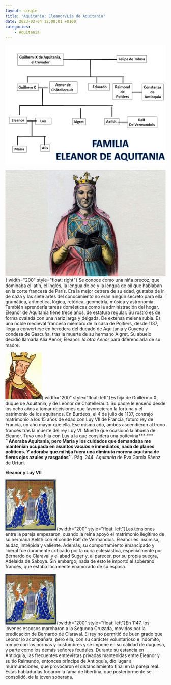 ```yaml
---
layout: single
title: "Aquitania: Eleanor/Lía de Aquitania"
date: 2023-02-04 12:00:01 +0100
categories: 
    - Aquitania
---
```

![Eleanor/Lía de Aquitania](/assets/img/2dda041b-57f9-460f-bb9d-26e46dab4de9.png)


![Eleanor/Lía de Aquitania](/assets/img/c5c82a96-ef21-46ee-a3c8-5e62167984b5.jpg){:width="200" style="float: right"} Se conoce como una niña precoz, que
dominaba el latín, el inglés, la lengua de oc y la lengua de oíl que
hablaban en la corte francesa de París. Era la mejor cetrera de su edad,
gustaba de ir de caza y las siete artes del conocimiento no eran ningún
secreto para ella: gramática, aritmética, lógica, retórica, geometría,
música y astronomía. También aprendería tareas domésticas como la
administración del hogar. Eleanor de Aquitania tiene trece años, de
estatura regular. Su rostro es de forma ovalada con una nariz larga y
delgada. De extensa melena rubia. Es una noble medieval francesa miembro
de la casa de Poitiers, desde 1137, llega a convertirse en heredera del
ducado de Aquitania y Guyena y condesa de Gascuña, tras la muerte de su
hermano Aigret. Su abuelo decidió llamarla Alia Aenor, Eleanor: *la otra
Aenor* para diferenciarla de su madre.

![Eleanor/Lía de Aquitania](/assets/img/6cae66b9-7406-4a6f-9b26-acd51e78e097.jpg){:width="200" style="float: left"}Es hija de Guillermo X, duque de Aquitania,
y de Leonor de Châtellerault. Su padre le enseñó desde los ocho años a
tomar decisiones que favorecieran la fortuna y el patrimonio de los
aquitanos. En Burdeos, el 4 de julio de 1137, contrajo matrimonio a los
15 años de edad con Luy VII de Francia, futuro rey de Francia, un año
mayor que ella. Ese mismo año, ambos ascendieron al trono francés tras
la muerte del rey Luy VI. Muerte que ocasionó la abuela de Eleanor. Tuvo
una hija con Luy a la que considera una poitevina***:*** **´´**Añoraba
Aquitania, pero María y los cuidados que demandaba me mantenían ocupada
en asuntos vacuos e inmediatos, nada de planes políticos. Y adoraba que
mi hija fuera una diminuta morena aquitana de fieros ojos azules y
rasgados**´´**. Pág. 244. *Aquitania* de Eva García Sáenz de Urturi.

**Eleanor y Luy VII**

![Eleanor y Lui VII](/assets/img/e9e63f6d-e233-4be6-a653-bff976feacfa.jpg){:width="200" style="float: left"}Las
tensiones entre la pareja empezaron, cuando la reina apoyó el matrimonio
ilegítimo de su hermana Aelith con el conde Ralf de Vermandois. Eleanor
es insumisa, audaz, intrépida y valiente. Además, su comportamiento
emancipado y liberal fue duramente criticado por la curia eclesiástica,
especialmente por Bernardo de Claraval y el abad Suger y, al parecer,
por su propia suegra, Adelaida de Saboya. Sin embargo, nada de esto le
importó al soberano francés, que estaba locamente enamorado de su
esposa.

![Segunda cruzada](/assets/img/e9e63f6d-e233-4be6-a653-bff976feacfa.jpg){:width="200" style="float: left"}En 1147, los jóvenes esposos marcharon a la
Segunda Cruzada, movidos por la predicación de Bernardo de Claraval. El
rey no permitió de buen grado que Leonor lo acompañara, pero ella, con
su carácter voluntarioso e indómito, rompe con las normas y costumbres y
se impone en su calidad de duquesa, y parte como los demás señores
feudales. Durante su estancia en Antioquía, las frecuentes entrevistas
privadas mantenidas entre Eleanor y su tío Raimundo, entonces príncipe
de Antioquía, dio lugar a murmuraciones, que provocaron el
distanciamiento final en la pareja real. Estas habladurías forjaron la
fama de libertina, que posteriormente se consolidó, de la joven
soberana.
